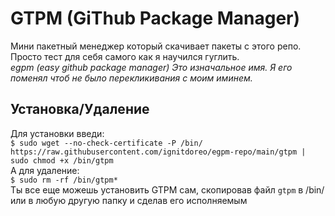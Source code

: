 # GTPM (GiThub Package Manager)
Мини пакетный менеджер который скачивает пакеты с этого репо. <br />Просто тест для себя самого как я научился гуглить. <br />
_egpm (easy github package manager) Это изначальное имя. Я его поменял чтоб не было перекликивания с моим иминем._
## Установка/Удаление
Для установки введи:<br />
`$ sudo wget --no-check-certificate -P /bin/ https://raw.githubusercontent.com/ignitdoreo/egpm-repo/main/gtpm | sudo chmod +x /bin/gtpm`<br />
А для удаление:<br />
`$ sudo rm -rf /bin/gtpm*`<br />
Ты все еще можешь установить GTPM сам, скопировав файл `gtpm` в /bin/ или в любую другую папку и сделав его исполняемым
